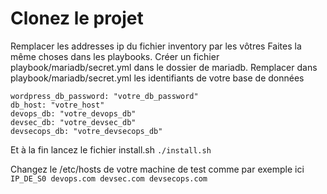 # Clonez le projet 

Remplacer les addresses ip du fichier inventory par les vôtres
Faites la même choses dans les playbooks.
Créer un fichier playbook/mariadb/secret.yml dans le dossier de mariadb.
Remplacer dans playbook/mariadb/secret.yml les identifiants de votre base de données 
``` wordpress_db_user: "votre_user"
wordpress_db_password: "votre_db_password"
db_host: "votre_host"
devops_db: "votre_devops_db"
devsec_db: "votre_devsec_db"
devsecops_db: "votre_devsecops_db"
```

Et à la fin lancez le fichier install.sh 
``./install.sh``

Changez le /etc/hosts de votre machine de test comme 
par exemple ici ``IP_DE_S0 devops.com devsec.com devsecops.com
``